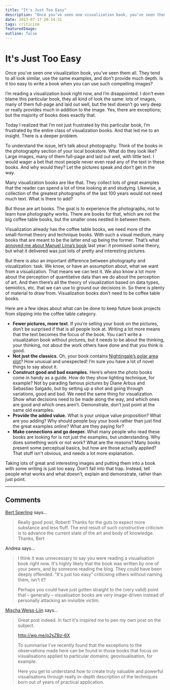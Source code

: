 ```yaml
---
title: "It's Just Too Easy"
description: "Once you’ve seen one visualization book, you’ve seen them all. They tend to all look similar, use the same examples, and don’t provide much depth. Is it too easy to write a book when you can use such compelling images?"
date: 2013-07-17 20:14:31
tags: criticism
featuredImage: 
outline: false
---
```


# It's Just Too Easy

Once you’ve seen one visualization book, you’ve seen them all. They tend to all look similar, use the same examples, and don’t provide much depth. Is it too easy to write a book when you can use such compelling images?

I’m reading a visualization book right now, and I’m disappointed. I don’t even blame this particular book, they all kind of look the same: lots of images, many of them full-page and laid out well, but the text doesn’t go very deep or really provides much in addition to the image. Yes, there are exceptions; but the majority of books does exactly that.

Today I realized that I’m not just frustrated by this particular book, I’m frustrated by the entire class of visualization books. And that led me to an insight. There is a deeper problem.

To understand the issue, let’s talk about photography. Think of the books in the photography section of your local bookstore. What do they look like? Large images, many of them full-page and laid out well, with little text. I would wager a bet that most people never even read any of the text in these books. And why would they? Let the pictures speak and don’t get in the way.

Many visualization books are like that. They collect lots of great examples that the reader can spend a lot of time looking at and studying. Likewise, a collection of the greatest photographs of the last 100 years would not need much text. What is there to add?

But those are art books. The goal is to experience the photographs, not to learn how photography works. There are books for that, which are not the big coffee table books, but the smaller ones nestled in between them.

Visualization already has the coffee table books, we need more of the small-format theory and technique books. With such a visual medium, many books that are meant to be the latter end up being the former. That’s what <a href="/criticism/review-visualize-visual-complexity-science-magazine">annoyed me about Manuel Lima’s book</a> last year: it promised some theory, but what it delivered was just lots of pretty and interesting pictures.

But there is also an important difference between photography and visualization: task. We know, or have an assumption about, what we want from a visualization. That means we can test it. We also know a lot more about the perception of quantitative data than we do about the perception of art. And then there’s all the theory of visualization based on data types, semiotics, etc. that we can use to ground our decisions in. So there is plenty of material to draw from. Visualization books don’t need to be coffee table books.

Here are a few ideas about what can be done to keep future book projects from slipping into the coffee table category.

<ul>
	<li><strong>Fewer pictures, more text</strong>. If you’re selling your book on the pictures, don’t be surprised if that is all people look at. Writing a lot more means that the text becomes the focus of the book. You can’t write a visualization book without pictures, but it needs to be about the thinking, your thinking, not about the work others have done and that you think is good.</li>
	<li><strong>Not just the classics.</strong> Oh, your book contains <a href="/blog/2009/shining-a-light-on-data-florence-nightingale">Nightingale’s polar area plot</a>? How unusual and unexpected! I’m sure you have a lot of novel things to say about it.</li>
	<li><strong>Construct good and bad examples.</strong> Here’s where the photo books come in handy as a guide. How do they show lighting technique, for example? Not by parading famous pictures by Diane Arbus and Sebastiao Salgado, but by setting up a shot and going through variations, good and bad. We need the same thing for visualization. Show what decisions need to be made along the way, and which ones are good and which ones aren’t. Demonstrate, don’t just point at the same old examples.</li>
	<li><strong>Provide the added value.</strong> What is your unique value proposition? What are you adding? Why should people buy your book rather than just find the great examples online? What are they paying for?</li>
	<li><strong>Make connections and go deeper.</strong> What many people who read these books are looking for is not just the examples, but understanding. Why does something work or not work? What are the reasons? Many books present some perceptual basics, but how are those actually applied? That stuff isn't obvious, and needs a lot more explanation.</li>
</ul>

Taking lots of great and interesting images and putting them into a book with some writing is just too easy. Don’t fall into that trap. Instead, tell people what works and what doesn’t, explain and demonstrate, rather than just point.


<PostedBy />


<aside class="comments">

---
## Comments

<a href="http://gravatar.com/bertsperling" rel="nofollow noopener" target="_blank">Bert Sperling</a> says…
>	Really good post, Robert!
>	Thanks for the guts to expect more substance and less fluff.
>	The end result of such constructive criticism is to advance the current state of the art and body of knowledge.
>	Thanks,
>	Bert

Andrea says…
>	I think it was unnecessary to say you were reading a visualisation book right now. It's highly likely that the book was written by one of your peers, and by someone reading the blog. They could have been deeply offended. "It's just too easy" criticising others without naming them, isn't it?
>	
>	Perhaps you could have just gotten straight to the (very valid) point that – generally – visualisation books are very image-driven instead of personally attacking an invisible victim.

<a href="http://fuzzyfrontend.wordpress.com" rel="nofollow noopener" target="_blank">Mischa Weiss-Lijn</a> says…
>	Great post indeed.  In fact it's inspired me to pen my own post on the subject.
>	
>	http://wp.me/p2sZBz-6X
>	
>	To summarise I've recently found that the exceptions to the observations made here can be found in those books that focus on visualisations applied to particular domains; geovisualisation, for example.
>	
>	Here you get to understand how to create truly valuable and powerful visualisations through really in-depth description of the techniques born out of years of practical application.

</aside>

